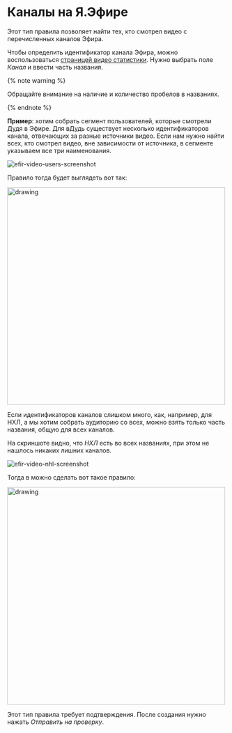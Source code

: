 Каналы на Я.Эфире
=====================

Этот тип правила позволяет найти тех, кто смотрел видео с перечисленных каналов Эфира.

Чтобы определить идентификатор канала Эфира, можно воспользоваться [страницей видео статистики](https://stat.yandex-team.ru/Video/Others/Strm/strm_cube_2?scale=d&os_family=_total_&browser=_total_&ref_from=_total_&provider=_total_&view_type=_total_&channel=_total_&program=_total_&country=_total_&_incl_fields=microsessions_with_view&sort_field=_TOTALS_%5Emicrosessions_with_view&sort_reverse=1&date_min=2020-03-01+00%3A00%3A00&date_max=2020-03-12+23%3A59%3A59). Нужно выбрать поле *Канал* и ввести часть названия.

{% note warning %}

Обращайте внимание на наличие и количество пробелов в названиях.

{% endnote %}

**Пример**: хотим собрать сегмент пользователей, которые смотрели Дудя в Эфире.
Для вДудь существует несколько идентификаторов канала, отвечающих за разные источники видео. Если нам нужно найти всех, кто смотрел видео, вне зависимости от источника, в сегменте указываем все три наименования.

![efir-video-users-screenshot](https://wiki.yandex-team.ru/crypta/crypta-up/lab/constructor/.files/screenshot2020-04-22at1.22.21pm.png)

Правило тогда будет выглядеть вот так:

<img src="https://jing.yandex-team.ru/files/terekhinam/Screen%20Shot%202021-05-14%20at%204.31.39%20PM.png" alt="drawing" style="width:500px;"/>

Если идентификаторов каналов слишком много, как, например, для НХЛ, а мы хотим собрать аудиторию со всех, можно взять только часть названия, общую для всех каналов.

На скриншоте видно, что *НХЛ* есть во всех названиях, при этом не нашлось никаких лишних каналов.

![efir-video-nhl-screenshot](https://wiki.yandex-team.ru/crypta/crypta-up/lab/constructor/.files/screenshot2020-04-22at1.31.11pm.png)

Тогда в можно сделать вот такое правило:

<img src="https://jing.yandex-team.ru/files/terekhinam/Screen%20Shot%202021-05-14%20at%204.31.58%20PM.png" alt="drawing" style="width:500px;"/>

Этот тип правила требует подтверждения. После создания нужно нажать *Отправить на проверку*. 
